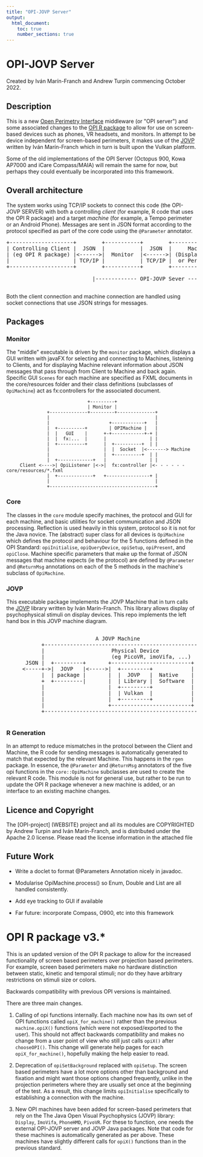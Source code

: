 ```yaml
---
title: "OPI-JOVP Server"
output:
  html_document:
    toc: true
    number_sections: true
---
```


# OPI-JOVP Server

Created by Iv&aacute;n Mar&iacute;n-Franch and Andrew Turpin commencing October 2022.

## Description

This is a new <a href="https://perimetry.org/opi">Open Perimetry Interface</a> 
middleware (or "OPI server") and some associated changes
to the <a href="https://cran.r-project.org/web/packages/OPI/index.html">OPI R package</a> 
to allow for use on screen-based devices such as phones, 
VR headsets, and monitors. In attempt to be device independent for screen-based perimeters, it 
makes use of the 
<a href = "https://github.com/imarinfr/jovp">JOVP</a> written by Iv&aacute;n Mar&iacute;n-Franch which in turn
is built upon the Vulkan platform.

Some of the old implementations of the OPI Server (Octopus 900, Kowa AP7000 and iCare Compass/MAIA)
will remain the same for now, but perhaps they could eventually be incorporated into this 
framework.

## Overall architecture

The system works using TCP/IP sockets to connect this code (the OPI-JOVP SERVER)
with both a controlling *client* (for example, R code that uses the OPI R package)
and a target *machine* (for example, a Tempo perimeter or an Android Phone).
Messages are sent in JSON format according to the protocol specified as part of the 
core code using the `@Parameter` annotator.

<pre>
+--------------------+        +-----------+        +-----------------+
| Controlling Client |  JSON  |           |  JSON  |     Machine     |
| (eg OPI R package) |<------>|  Monitor  |<------>| (Display Device |
|                    | TCP/IP |           | TCP/IP |  or Perimeter)  |
+--------------------+        +-----------+        +-----------------+

                           |------------- OPI-JOVP Sever ---------------|

</pre>

Both the client connection and machine connection are handled 
using socket connections that use JSON strings for messages. 

## Packages

### Monitor
The "middle" executable is driven by the `monitor` package, which displays a 
GUI written with javaFX for selecting and connecting to Machines, 
listening to Clients, and for displaying Machine relevant information about JSON 
messages that pass through from Client to Machine and back again. 
Specific GUI `Scenes` for each machine
are specified as FXML documents in the core/resources folder and
their class definitions (subclasses of `OpiMachine`) act as 
fx:controllers for the associated document.

                                  +---------+
                                  | Monitor |
                   +--------------+---------+--------------+
                   |                                       |
                   |                      +------------+   |
                   |  +----------+        | OPIMachine |   |
                   |  |   GUI    |      +-+------------+-+ |
                   |  |  fx:...  |      |                | |
                   |  +----------+      |  +----------+  | |
                   |                    |  |  Socket  |<-------> Machine
                   |                    |  +----------+  | |
                   |  +-------------+   |                | |
         Client <---->| OpiListener |<->|  fx:controller |<- - - - - - core/resources/*.fxml
                   |  +-------------+   +----------------+ |
                   |                                       |   
                   +---------------------------------------+
     

### Core
The classes in the `core` module specify machines, the protocol and GUI for each machine, 
and basic utilities for socket communication and JSON processing. Reflection is used heavily 
in this system, protocol so it is not for the Java novice.
The (abstract) super class for all devices is `OpiMachine` which defines the protocol and behaviour 
for the 5 functions defined in the OPI Standard: `opiInitialise`, `opiQueryDevice`, `opiSetup`,
`opiPresent`, and `opiClose`.
Machine specific parameters that make up the format of JSON messages that machine expects (ie 
the protocol) are defined by `@Parameter` and `@ReturnMsg` annotations on each of the 5 methods in the 
machine's subclass of `OpiMachine`.

### JOVP 

This executable package implements the JOVP Machine that in turn calls the 
<a href = "https://github.com/imarinfr/jovp">JOVP</a> library written by Iv&aacute;n Mar&iacute;n-Franch.
This library allows display of psychophysical stimuli on display devices.
This repo implements the left hand box in this JOVP machine diagram.

<pre>

                            A JOVP Machine
           +-------------------------------------------------+
           |                     Physical Device             |
           |                     (eg PicoVR, imoVifa, ...)   |
      JSON |  +---------+       +-------------------------+  |
     <-----+->|  JOVP   |<----->|  +---------+            |  |
           |  | package |       |  |  JOVP   |  Native    |  |
           +  +---------|       |  | Library |  Software  |  |
           |                    |  +---------+            |  |
           |                    |  | Vulkan  |            |  |
           |                    |  +---------+            |  |
           |                    +-------------------------+  |
           +-------------------------------------------------+

</pre>
### R Generation
In an attempt to reduce mismatches in the protocol between the Client and Machine, 
the R code for sending messages is automatically
generated to match that expected by the relevant Machine. 
This happens in the `rgen` package. In essence, the `@Parameter` and `@ReturnMsg` 
annotators of the five opi functions in the `core::OpiMachine` subclasses are used to 
create the relevant R code.
This module is not for general use, but rather to be run to update the OPI 
R package whenever a new machine is added, or an interface to an existing machine changes.

## Licence and Copyright

The [OPI-project] (WEBSITE) project and all its modules are COPYRIGHTED by Andrew Turpin 
and Iv&aacute;n Mar&iacute;n-Franch, and is distributed 
under the Apache 2.0 license. Please read the license information in the attached file

## Future Work
* Write a doclet to format @Parameters Annotation nicely in javadoc.
* Modularise OpiMachine.process() so Enum, Double and List are all handled consistently.

* Add eye tracking to GUI if available

* Far future: incorporate Compass, O900, etc into this framework


# OPI R package v3.*

This is an updated version of the OPI R package to allow for the
increased functionality of screen based perimeters over projection
based perimeters. For example, screen based perimeters make no hardware
distinction between static, kinetic and temporal stimuli; nor do they
have arbitrary restrictions on stimuli size or colors.

Backwards compatibility with previous OPI versions
is maintained.

There are three main changes.

  1. Calling of opi functions internally. Each machine now has
  its own set of OPI functions called `opiX_for_machine()` rather
  than  the previous `machine.opiX()` functions (which were not 
  exposed/exported to the user). This should not affect backwards 
  compatibility and makes no change from a user point of view who 
  still just calls `opiX()` after `chooseOPI()`. This change will 
  generate help pages for each `opiX_for_machine()`, hopefully
  making the help easier to read.

  2. Deprecation of `opiSetBackground` replaced with `opiSetup`. The
  screen based perimeters have a lot more options other than
  background and fixation and might want those options changed
  frequently, unlike in the projection perimeters where they are
  usually set once at the beginning of the test. As a result, this
  change limits `opiInitialise` specifically to establishing a
  connection with the machine.

  3. New OPI machines have been added for screen-based perimeters
  that rely on the The Java Open Visual Psychophysics (JOVP) library:
  `Display`, `ImoVifa`, `PhoneHMD`, `PivoVR`. For these to function, one
  needs the external OPI-JOVP server and JOVP Java packages.
  Note that code for these machines is automatically generated as per above.
  These machines have slightly different calls for `opiX()` functions than in 
  the previous standard.